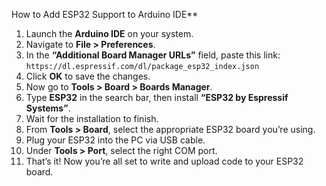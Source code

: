 How to Add ESP32 Support to Arduino IDE**

1. Launch the **Arduino IDE** on your system.
2. Navigate to **File > Preferences**.
3. In the **“Additional Board Manager URLs”** field, paste this link:
   `https://dl.espressif.com/dl/package_esp32_index.json`
4. Click **OK** to save the changes.
5. Now go to **Tools > Board > Boards Manager**.
6. Type **ESP32** in the search bar, then install **“ESP32 by Espressif Systems”**.
7. Wait for the installation to finish.
8. From **Tools > Board**, select the appropriate ESP32 board you’re using.
9. Plug your ESP32 into the PC via USB cable.
10. Under **Tools > Port**, select the right COM port.
11. That’s it! Now you’re all set to write and upload code to your ESP32 board.

